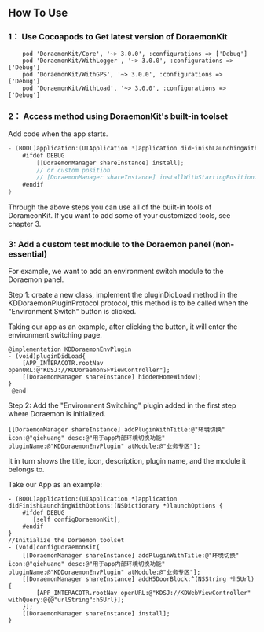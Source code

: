 ## How To Use
### 1： Use Cocoapods to Get latest version of DoraemonKit

```
    pod 'DoraemonKit/Core', '~> 3.0.0', :configurations => ['Debug']
    pod 'DoraemonKit/WithLogger', '~> 3.0.0', :configurations => ['Debug']
    pod 'DoraemonKit/WithGPS', '~> 3.0.0', :configurations => ['Debug']
    pod 'DoraemonKit/WithLoad', '~> 3.0.0', :configurations => ['Debug']
```

### 2： Access method using DoraemonKit's built-in toolset
Add code when the app starts.

```objective-c
- (BOOL)application:(UIApplication *)application didFinishLaunchingWithOptions:(NSDictionary *)launchOptions {
    #ifdef DEBUG
        [[DoraemonManager shareInstance] install];
        // or custom position
        // [DoraemonManager shareInstance] installWithStartingPosition:CGPointMake(66, 66)];
    #endif
}
```

  Through the above steps you can use all of the built-in tools of DorameonKit. If you want to add some of your customized tools, see chapter 3.

### 3: Add a custom test module to the Doraemon panel (non-essential)
For example, we want to add an environment switch module to the Doraemon panel.

Step 1: create a new class, implement the pluginDidLoad method in the KDDoraemonPluginProtocol protocol, this method is to be called when the "Environment Switch" button is clicked.

Taking our app as an example, after clicking the button, it will enter the environment switching page.

```
@implementation KDDoraemonEnvPlugin
- (void)pluginDidLoad{
    [APP_INTERACOTR.rootNav openURL:@"KDSJ://KDDoraemonSFViewController"];
    [[DoraemonManager shareInstance] hiddenHomeWindow];
}
 @end
```

Step 2: Add the "Environment Switching" plugin added in the first step where Doraemon is initialized.


```
[[DoraemonManager shareInstance] addPluginWithTitle:@"环境切换" icon:@"qiehuang" desc:@"用于app内部环境切换功能" pluginName:@"KDDoraemonEnvPlugin" atModule:@"业务专区"];
```

It in turn shows the title, icon, description, plugin name, and the module it belongs to.

Take our App as an example:

```
- (BOOL)application:(UIApplication *)application didFinishLaunchingWithOptions:(NSDictionary *)launchOptions {
    #ifdef DEBUG
       [self configDoraemonKit];
    #endif
}
//Initialize the Doraemon toolset
- (void)configDoraemonKit{
    [[DoraemonManager shareInstance] addPluginWithTitle:@"环境切换" icon:@"qiehuang" desc:@"用于app内部环境切换功能" pluginName:@"KDDoraemonEnvPlugin" atModule:@"业务专区"];
    [[DoraemonManager shareInstance] addH5DoorBlock:^(NSString *h5Url) {
        [APP_INTERACOTR.rootNav openURL:@"KDSJ://KDWebViewController" withQuery:@{@"urlString":h5Url}];
    }];
    [[DoraemonManager shareInstance] install];
}
```




